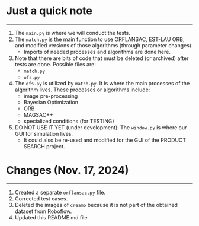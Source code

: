 # Just a quick note
---
1. The `main.py` is where we will conduct the tests.
2. The `match.py` is the main function to use ORFLANSAC, EST-LAU ORB, and modified versions of those algorithms (through parameter changes).
    - Imports of needed processes and algorithms are done here.
3. Note that there are bits of code that must be deleted (or archived) after tests are done. Possible files are:
    - `match.py`
    - `ofs.py`
4. The `ofs.py` is utilized by `match.py`. It is where the main processes of the algorithm lives. These processes or algorithms include:
    - image pre-processing 
    - Bayesian Optimization
    - ORB
    - MAGSAC++
    - specialized conditions (for TESTING)
5. DO NOT USE IT YET (under development): The `window.py` is where our GUI for simulation lives. 
    - It could also be re-used and modified for the GUI of the PRODUCT SEARCH project.

# Changes (Nov. 17, 2024)
---
1. Created a separate `orflansac.py` file. 
2. Corrected test cases.
3. Deleted the images of `creamo` because it is not part of the obtained dataset from Roboflow.
4. Updated this README.md file
